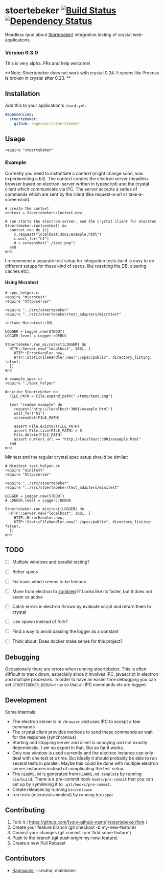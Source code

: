 # stoertebeker [![Build Status](https://travis-ci.org/Ragmaanir/stoertebeker.svg?branch=master)](https://travis-ci.org/Ragmaanir/stoertebeker)[![Dependency Status](https://shards.rocks/badge/github/ragmaanir/stoertebeker/status.svg)](https://shards.rocks/github/ragmaanir/stoertebeker)

Headless (pun about [Störtebeker](https://en.wikipedia.org/wiki/Klaus_St%C3%B6rtebeker)) integration testing of crystal web-applications.

### Version 0.3.0
This is very alpha. PRs and help welcome!

**Note: Stoertebeker does not work with crystal 0.24. It seems like Process is broken in crystal after 0.23. **

## Installation

Add this to your application's `shard.yml`:

```yaml
dependencies:
  stoertebeker:
    github: ragmaanir/stoertebeker
```

## Usage

```crystal
require "stoertebeker"
```

### Example
Currently you need to instantiate a context (might change soon, was experimenting a bit). The context creates the electron server (headless browser based on electron, server written in typescript) and the crystal client which communicate via IPC. The server accepts a series of commands which are sent by the client (like request-a-url or take-a-screenshot).

```crystal
# create the context
context = Stoertebeker::Context.new

# run starts the electron-server, and the crystal client for electron
Stoertebeker.run(context) do
  context.run do |c|
    c.request("localhost:3001/example.html")
    c.wait_for("h1")
    # c.screenshot("./test.png")
  end
end
```

I recommend a separate test setup for integration tests (so it is easy to do different setups for these kind of specs, like resetting the DB, clearing caches etc).


#### Using Microtest

```crystal
# spec_helper.cr
require "microtest"
require "http/server"

require "../src/stoertebeker"
require "../src/stoertebeker/test_adapters/microtest"

include Microtest::DSL

LOGGER = Logger.new(STDOUT)
LOGGER.level = Logger::DEBUG

Stoertebeker.run_microtest(LOGGER) do
  HTTP::Server.new("localhost", 3001, [
    HTTP::ErrorHandler.new,
    HTTP::StaticFileHandler.new("./spec/public", directory_listing: false),
  ])
end

```

```crystal
# example_spec.cr
require "./spec_helper"

describe Stoertebeker do
  FILE_PATH = File.expand_path("./temp/test.png")

  test "readme example" do
    request("http://localhost:3001/example.html")
    wait_for("h1")
    screenshot(FILE_PATH)

    assert File.exists?(FILE_PATH)
    assert File.size(FILE_PATH) > 0
    File.delete(FILE_PATH)
    assert current_url == "http://localhost:3001/example.html"
  end
end

```

Minitest and the regular crystal spec setup should be similar:

```crystal
# Minitest test_helper.cr
require "minitest"
require "http/server"

require "../src/stoertebeker"
require "../src/stoertebeker/test_adapters/minitest"

LOGGER = Logger.new(STDOUT)
# LOGGER.level = Logger::DEBUG

Stoertebeker.run_minitest(LOGGER) do
  HTTP::Server.new("localhost", 3001, [
    HTTP::ErrorHandler.new,
    HTTP::StaticFileHandler.new("./spec/public", directory_listing: false),
  ])
end

```

## TODO


- [ ] Multiple windows and parallel testing?
- [ ] Better specs
- [ ] Fix travis which seems to be tedious
- [ ] Move from electron to [zombiejs](https://github.com/assaf/zombie)?? Looks like its faster, but it does not seem so active
- [ ] Catch errors in electron thrown by evaluate script and return them to crystal
- [ ] Use spawn instead of fork?
- [ ] Find a way to avoid passing the logger as a constant
- [ ] Think about: Does docker make sense for this project?


## Debugging

Occasionally there are errors when running stoertebeker. This is often difficult to track down, especially since it involves IPC, javascript in electron and multiple processes. In order to have an easier time debugging you can set `STOERTEBEKER_DEBUG=true` so that all IPC commands etc are logged.

## Development

Some internals:

- The electron server is in `/browser` and uses IPC to accept a few commands
- The crystal client provides methods to send these commands an wait for the response (synchronous)
- Starting and stopping server and client is annoying and not exactly deterministic. I am no expert in that. But so far it works.
- Only one window is used currently and the electron instance can only deal with one test at a time. But ideally it should probably be able to run several tests in parallel. Maybe this could be done with multiple electron server instances instead of complicating the test setup.
- The `README.md` is generated from `README.md.template` by running `bin/build`. There is a pre-commit hook `hooks/pre-commit` that you can set up by symlinking it to `.git/hooks/pre-commit`.
- Create releases by running `bin/release`
- run tests (microtest+minitest) by running `bin/spec`

## Contributing

1. Fork it ( https://github.com/[your-github-name]/stoertebeker/fork )
2. Create your feature branch (git checkout -b my-new-feature)
3. Commit your changes (git commit -am 'Add some feature')
4. Push to the branch (git push origin my-new-feature)
5. Create a new Pull Request

## Contributors

- [Ragmaanir](https://github.com/ragmaanir) - creator, maintainer
